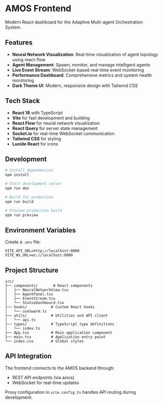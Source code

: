 # AMOS Frontend

Modern React dashboard for the Adaptive Multi-agent Orchestration System.

## Features

- **Neural Network Visualization**: Real-time visualization of agent topology using react-flow
- **Agent Management**: Spawn, monitor, and manage intelligent agents
- **Live Event Stream**: WebSocket-based real-time event monitoring
- **Performance Dashboard**: Comprehensive metrics and system health monitoring
- **Dark Theme UI**: Modern, responsive design with Tailwind CSS

## Tech Stack

- **React 18** with TypeScript
- **Vite** for fast development and building
- **React Flow** for neural network visualization
- **React Query** for server state management
- **Socket.io** for real-time WebSocket communication
- **Tailwind CSS** for styling
- **Lucide React** for icons

## Development

```bash
# Install dependencies
npm install

# Start development server
npm run dev

# Build for production
npm run build

# Preview production build
npm run preview
```

## Environment Variables

Create a `.env` file:

```env
VITE_API_URL=http://localhost:8000
VITE_WS_URL=ws://localhost:8000
```

## Project Structure

```
src/
├── components/       # React components
│   ├── NeuralNetworkView.tsx
│   ├── AgentPanel.tsx
│   ├── EventStream.tsx
│   └── StatusDashboard.tsx
├── hooks/           # Custom React hooks
│   └── useSwarm.ts
├── utils/           # Utilities and API client
│   └── api.ts
├── types/           # TypeScript type definitions
│   └── index.ts
├── App.tsx          # Main application component
├── main.tsx         # Application entry point
└── index.css        # Global styles
```

## API Integration

The frontend connects to the AMOS backend through:
- REST API endpoints (via axios)
- WebSocket for real-time updates

Proxy configuration in `vite.config.ts` handles API routing during development.